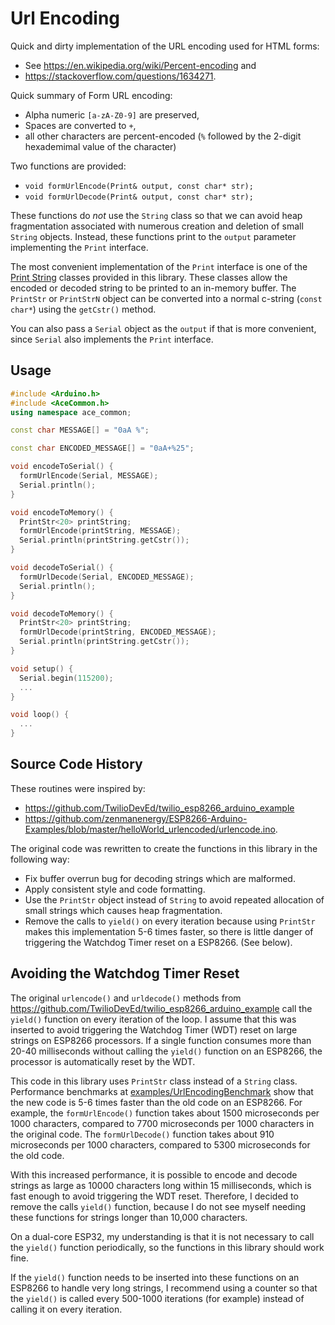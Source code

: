# Url Encoding

Quick and dirty implementation of the URL encoding used for HTML forms:

* See https://en.wikipedia.org/wiki/Percent-encoding and
* https://stackoverflow.com/questions/1634271.

Quick summary of Form URL encoding:

* Alpha numeric `[a-zA-Z0-9]` are preserved,
* Spaces are converted to `+`,
* all other characters are percent-encoded (`%` followed by the 2-digit
  hexademimal value of the character)

Two functions are provided:

* `void formUrlEncode(Print& output, const char* str);`
* `void formUrlDecode(Print& output, const char* str);`

These functions do *not* use the `String` class so that we can avoid heap
fragmentation associated with numerous creation and deletion of small `String`
objects. Instead, these functions print to the `output` parameter implementing
the `Print` interface.

The most convenient implementation of the `Print` interface is one of the [Print
String](../print_str) classes provided in this library. These classes allow the
encoded or decoded string to be printed to an in-memory buffer. The `PrintStr`
or `PrintStrN` object can be converted into a normal c-string (`const char*`)
using the `getCstr()` method.

You can also pass a `Serial` object as the `output` if that is more
convenient, since `Serial` also implements the `Print` interface.

## Usage

```C++
#include <Arduino.h>
#include <AceCommon.h>
using namespace ace_common;

const char MESSAGE[] = "0aA %";

const char ENCODED_MESSAGE[] = "0aA+%25";

void encodeToSerial() {
  formUrlEncode(Serial, MESSAGE);
  Serial.println();
}

void encodeToMemory() {
  PrintStr<20> printString;
  formUrlEncode(printString, MESSAGE);
  Serial.println(printString.getCstr());
}

void decodeToSerial() {
  formUrlDecode(Serial, ENCODED_MESSAGE);
  Serial.println();
}

void decodeToMemory() {
  PrintStr<20> printString;
  formUrlDecode(printString, ENCODED_MESSAGE);
  Serial.println(printString.getCstr());
}

void setup() {
  Serial.begin(115200);
  ...
}

void loop() {
  ...
}
```

## Source Code History

These routines were inspired by:

* https://github.com/TwilioDevEd/twilio_esp8266_arduino_example
* https://github.com/zenmanenergy/ESP8266-Arduino-Examples/blob/master/helloWorld_urlencoded/urlencode.ino.

The original code was rewritten to create the functions in this library in the
following way:

* Fix buffer overrun bug for decoding strings which are malformed.
* Apply consistent style and code formatting.
* Use the `PrintStr` object instead of `String` to avoid repeated
allocation of small strings which causes heap fragmentation.
* Remove the calls to `yield()` on every iteration because using `PrintStr`
makes this implementation 5-6 times faster, so there is little danger of
triggering the Watchdog Timer reset on a ESP8266. (See below).

## Avoiding the Watchdog Timer Reset

The original `urlencode()` and `urldecode()` methods from
https://github.com/TwilioDevEd/twilio_esp8266_arduino_example call the `yield()`
function on every iteration of the loop. I assume that this was inserted to
avoid triggering the Watchdog Timer (WDT) reset on large strings on ESP8266
processors. If a single function consumes more than 20-40 milliseconds without
calling the `yield()` function on an ESP8266, the processor is automatically
reset by the WDT.

This code in this library uses `PrintStr` class instead of a `String` class.
Performance benchmarks at
[examples/UrlEncodingBenchmark](../examples/UrlEncodingBenchmark/)
show that the new code is 5-6 times faster than the old code on an ESP8266. For
example, the `formUrlEncode()` function takes about 1500 microseconds per 1000
characters, compared to 7700 microseconds per 1000 characters in the original
code. The `formUrlDecode()` function takes about 910 microseconds per 1000
characters, compared to 5300 microseconds for the old code.

With this increased performance, it is possible to encode and decode strings as
large as 10000 characters long within 15 milliseconds, which is fast enough to
avoid triggering the WDT reset. Therefore, I decided to remove the calls
`yield()` function, because I do not see myself needing these functions for
strings longer than 10,000 characters.

On a dual-core ESP32, my understanding is that it is not necessary to call the
`yield()` function periodically, so the functions in this library should work
fine.

If the `yield()` function needs to be inserted into these functions on an
ESP8266 to handle very long strings, I recommend using a counter so that the
`yield()` is called every 500-1000 iterations (for example) instead of
calling it on every iteration.
